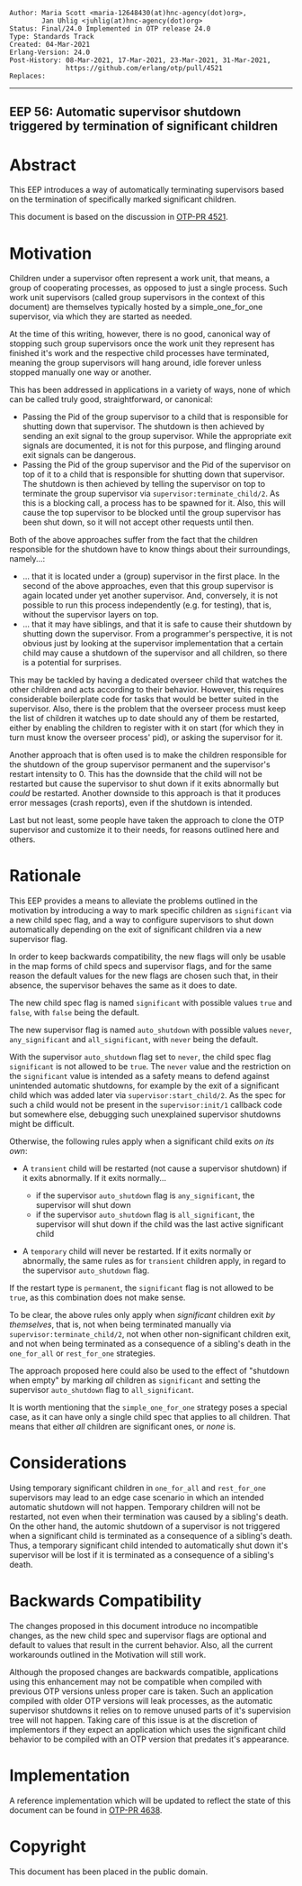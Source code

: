     Author: Maria Scott <maria-12648430(at)hnc-agency(dot)org>,
            Jan Uhlig <juhlig(at)hnc-agency(dot)org>
    Status: Final/24.0 Implemented in OTP release 24.0
    Type: Standards Track
    Created: 04-Mar-2021
    Erlang-Version: 24.0
    Post-History: 08-Mar-2021, 17-Mar-2021, 23-Mar-2021, 31-Mar-2021,
                  https://github.com/erlang/otp/pull/4521
    Replaces:
****
EEP 56: Automatic supervisor shutdown triggered by termination of significant children
----

Abstract
========

This EEP introduces a way of automatically terminating supervisors based
on the termination of specifically marked significant children.

This document is based on the discussion in [OTP-PR 4521][].

Motivation
==========

Children under a supervisor often represent a work unit, that means, a group
of cooperating processes, as opposed to just a single process. Such work
unit supervisors (called group supervisors in the context of this document)
are themselves typically hosted by a simple\_one\_for\_one supervisor, via
which they are started as needed.

At the time of this writing, however, there is no good, canonical way of
stopping such group supervisors once the work unit they represent has
finished it's work and the respective child processes have terminated,
meaning the group supervisors will hang around, idle forever unless
stopped manually one way or another.

This has been addressed in applications in a variety of ways, none of which
can be called truly good, straightforward, or canonical:

* Passing the Pid of the group supervisor to a child that is responsible for
  shutting down that supervisor. The shutdown is then achieved by sending
  an exit signal to the group supervisor. While the appropriate exit signals
  are documented, it is not for this purpose, and flinging around exit signals
  can be dangerous.
* Passing the Pid of the group supervisor and the Pid of the supervisor on top
  of it to a child that is responsible for shutting down that supervisor.
  The shutdown is then achieved by telling the supervisor on top to terminate
  the group supervisor via `supervisor:terminate_child/2`. As this is a
  blocking call, a process has to be spawned for it. Also, this will cause
  the top supervisor to be blocked until the group supervisor has been shut
  down, so it will not accept other requests until then.

Both of the above approaches suffer from the fact that the children responsible
for the shutdown have to know things about their surroundings, namely...:

* ... that it is located under a (group) supervisor in the first place. In the
  second of the above approaches, even that this group supervisor is again
  located under yet another supervisor. And, conversely, it is not possible
  to run this process independently (e.g. for testing), that is, without
  the supervisor layers on top.
* ... that it may have siblings, and that it is safe to cause their shutdown
  by shutting down the supervisor. From a programmer's perspective, it is not
  obvious just by looking at the supervisor implementation that a certain
  child may cause a shutdown of the supervisor and all children, so there is
  a potential for surprises.

This may be tackled by having a dedicated overseer child that watches the
other children and acts according to their behavior. However, this requires
considerable boilerplate code for tasks that would be better suited in the
supervisor. Also, there is the problem that the overseer process must keep
the list of children it watches up to date should any of them be restarted,
either by enabling the children to register with it on start (for which they
in turn must know the overseer process' pid), or asking the supervisor
for it.

Another approach that is often used is to make the children responsible for
the shutdown of the group supervisor permanent and the supervisor's restart
intensity to 0. This has the downside that the child will not be restarted
but cause the supervisor to shut down if it exits abnormally but _could_
be restarted. Another downside to this approach is that it produces error
messages (crash reports), even if the shutdown is intended.

Last but not least, some people have taken the approach to clone the OTP
supervisor and customize it to their needs, for reasons outlined here and
others.

Rationale
=========

This EEP provides a means to alleviate the problems outlined in the
motivation by introducing a way to mark specific children as `significant`
via a new child spec flag, and a way to configure supervisors to shut down
automatically depending on the exit of significant children via a new
supervisor flag.

In order to keep backwards compatibility, the new flags will only be usable
in the map forms of child specs and supervisor flags, and for the same reason
the default values for the new flags are chosen such that, in their absence,
the supervisor behaves the same as it does to date.

The new child spec flag is named `significant` with possible values `true` and
`false`, with `false` being the default.

The new supervisor flag is named `auto_shutdown` with possible values `never`,
`any_significant` and `all_significant`, with `never` being the default.

With the supervisor `auto_shutdown` flag set to `never`, the child spec flag
`significant` is not allowed to be `true`. The `never` value and the restriction
on the `significant` value is intended as a safety means to defend against
unintended automatic shutdowns, for example by the exit of a significant child
which was added later via `supervisor:start_child/2`. As the spec for such a
child would not be present in the `supervisor:init/1` callback code but
somewhere else, debugging such unexplained supervisor shutdowns might be
difficult.

Otherwise, the following rules apply when a significant child exits _on its
own_:

* A `transient` child will be restarted (not cause a supervisor shutdown)
  if it exits abnormally. If it exits normally...

    * if the supervisor `auto_shutdown` flag is `any_significant`, the supervisor
      will shut down
    * if the supervisor `auto_shutdown` flag is `all_significant`, the supervisor
      will shut down if the child was the last active significant child

* A `temporary` child will never be restarted. If it exits normally or
  abnormally, the same rules as for `transient` children apply, in regard to
  the supervisor `auto_shutdown` flag.

If the restart type is `permanent`, the `significant` flag is not allowed to
be `true`, as this combination does not make sense.

To be clear, the above rules only apply when _significant_ children exit
_by themselves_, that is, not when being terminated manually via
`supervisor:terminate_child/2`, not when other non-significant children exit,
and not when being terminated as a consequence of a sibling's death in the
`one_for_all` or `rest_for_one` strategies.

The approach proposed here could also be used to the effect of "shutdown when
empty" by marking _all_ children as `significant` and setting the supervisor
`auto_shutdown` flag to `all_significant`.

It is worth mentioning that the `simple_one_for_one` strategy poses a special
case, as it can have only a single child spec that applies to all children.
That means that either _all_ children are significant ones, or _none_ is.

Considerations
==============

Using temporary significant children in `one_for_all` and `rest_for_one`
supervisors may lead to an edge case scenario in which an intended automatic
shutdown will not happen. Temporary children will not be restarted, not even
when their termination was caused by a sibling's death. On the other hand,
the automic shutdown of a supervisor is not triggered when a significant
child is terminated as a consequence of a sibling's death. Thus, a temporary
significant child intended to automatically shut down it's supervisor will
be lost if it is terminated as a consequence of a sibling's death.

Backwards Compatibility
=======================

The changes proposed in this document introduce no incompatible changes, as
the new child spec and supervisor flags are optional and default to values
that result in the current behavior. Also, all the current workarounds
outlined in the Motivation will still work.

Although the proposed changes are backwards compatible, applications using
this enhancement may not be compatible when compiled with previous OTP
versions unless proper care is taken.
Such an application compiled with older OTP versions will leak processes,
as the automatic supervisor shutdowns it relies on to remove unused parts of
it's supervision tree will not happen.
Taking care of this issue is at the discretion of implementors if they expect
an application which uses the significant child behavior to be compiled
with an OTP version that predates it's appearance.

Implementation
==============

A reference implementation which will be updated to reflect the state of this
document can be found in [OTP-PR 4638][].

[OTP-PR 4521]: https://github.com/erlang/otp/pull/4521
    "supervisor: add restart type intrinsic #4521"

[OTP-PR 4638]: https://github.com/erlang/otp/pull/4638
    "Reference implementation for EEP 56"

Copyright
=========

This document has been placed in the public domain.

[EmacsVar]: <> "Local Variables:"
[EmacsVar]: <> "mode: indented-text"
[EmacsVar]: <> "indent-tabs-mode: nil"
[EmacsVar]: <> "sentence-end-double-space: t"
[EmacsVar]: <> "fill-column: 70"
[EmacsVar]: <> "coding: utf-8"
[EmacsVar]: <> "End:"
[VimVar]: <> " vim: set fileencoding=utf-8 expandtab shiftwidth=4 softtabstop=4: "
